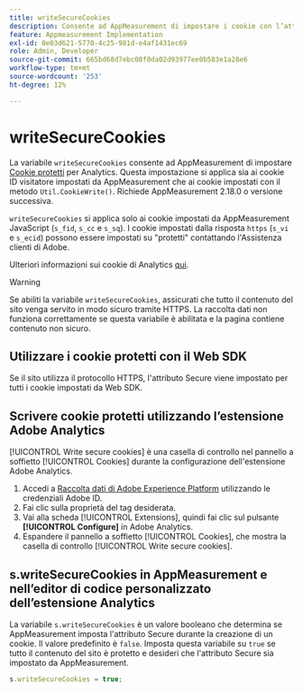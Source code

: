 ```yaml
---
title: writeSecureCookies
description: Consente ad AppMeasurement di impostare i cookie con l’attributo Secure.
feature: Appmeasurement Implementation
exl-id: 0e03d621-5770-4c25-981d-e4af1431ec69
role: Admin, Developer
source-git-commit: 665bd68d7ebc08f0da02d93977ee0b583e1a28e6
workflow-type: tm+mt
source-wordcount: '253'
ht-degree: 12%

---
```


# writeSecureCookies

La variabile `writeSecureCookies` consente ad AppMeasurement di impostare [Cookie protetti](https://en.wikipedia.org/wiki/Secure_cookie) per Analytics. Questa impostazione si applica sia ai cookie ID visitatore impostati da AppMeasurement che ai cookie impostati con il metodo `Util.CookieWrite()`. Richiede AppMeasurement 2.18.0 o versione successiva.

`writeSecureCookies` si applica solo ai cookie impostati da AppMeasurement JavaScript (`s_fid`, `s_cc` e `s_sq`). I cookie impostati dalla risposta `https` (`s_vi` e `s_ecid`) possono essere impostati su &quot;protetti&quot; contattando l&#39;Assistenza clienti di Adobe.

Ulteriori informazioni sui cookie di Analytics [qui](https://experienceleague.adobe.com/docs/core-services/interface/administration/ec-cookies/cookies-analytics.html).

>[!WARNING]
>
>Se abiliti la variabile `writeSecureCookies`, assicurati che tutto il contenuto del sito venga servito in modo sicuro tramite HTTPS. La raccolta dati non funziona correttamente se questa variabile è abilitata e la pagina contiene contenuto non sicuro.

## Utilizzare i cookie protetti con il Web SDK

Se il sito utilizza il protocollo HTTPS, l&#39;attributo Secure viene impostato per tutti i cookie impostati da Web SDK.

## Scrivere cookie protetti utilizzando l’estensione Adobe Analytics

[!UICONTROL Write secure cookies] è una casella di controllo nel pannello a soffietto [!UICONTROL Cookies] durante la configurazione dell&#39;estensione Adobe Analytics.

1. Accedi a [Raccolta dati di Adobe Experience Platform](https://experience.adobe.com/data-collection) utilizzando le credenziali Adobe ID.
2. Fai clic sulla proprietà del tag desiderata.
3. Vai alla scheda [!UICONTROL Extensions], quindi fai clic sul pulsante **[!UICONTROL Configure]** in Adobe Analytics.
4. Espandere il pannello a soffietto [!UICONTROL Cookies], che mostra la casella di controllo [!UICONTROL Write secure cookies].

## s.writeSecureCookies in AppMeasurement e nell’editor di codice personalizzato dell’estensione Analytics

La variabile `s.writeSecureCookies` è un valore booleano che determina se AppMeasurement imposta l&#39;attributo Secure durante la creazione di un cookie. Il valore predefinito è `false`. Imposta questa variabile su `true` se tutto il contenuto del sito è protetto e desideri che l&#39;attributo Secure sia impostato da AppMeasurement.

```js
s.writeSecureCookies = true;
```
